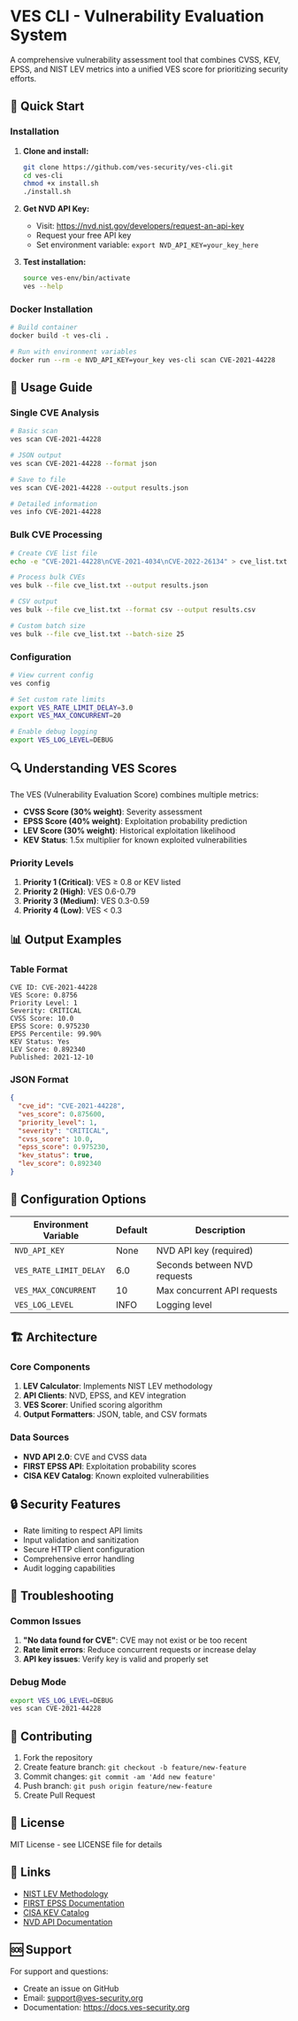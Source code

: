 # VES CLI - Vulnerability Evaluation System

A comprehensive vulnerability assessment tool that combines CVSS, KEV, EPSS, and NIST LEV metrics into a unified VES score for prioritizing security efforts.

## 🚀 Quick Start

### Installation

1. **Clone and install:**
   ```bash
   git clone https://github.com/ves-security/ves-cli.git
   cd ves-cli
   chmod +x install.sh
   ./install.sh
   ```

2. **Get NVD API Key:**
   - Visit: https://nvd.nist.gov/developers/request-an-api-key
   - Request your free API key
   - Set environment variable: `export NVD_API_KEY=your_key_here`

3. **Test installation:**
   ```bash
   source ves-env/bin/activate
   ves --help
   ```

### Docker Installation

```bash
# Build container
docker build -t ves-cli .

# Run with environment variables
docker run --rm -e NVD_API_KEY=your_key ves-cli scan CVE-2021-44228
```

## 📖 Usage Guide

### Single CVE Analysis

```bash
# Basic scan
ves scan CVE-2021-44228

# JSON output
ves scan CVE-2021-44228 --format json

# Save to file
ves scan CVE-2021-44228 --output results.json

# Detailed information
ves info CVE-2021-44228
```

### Bulk CVE Processing

```bash
# Create CVE list file
echo -e "CVE-2021-44228\nCVE-2021-4034\nCVE-2022-26134" > cve_list.txt

# Process bulk CVEs
ves bulk --file cve_list.txt --output results.json

# CSV output
ves bulk --file cve_list.txt --format csv --output results.csv

# Custom batch size
ves bulk --file cve_list.txt --batch-size 25
```

### Configuration

```bash
# View current config
ves config

# Set custom rate limits
export VES_RATE_LIMIT_DELAY=3.0
export VES_MAX_CONCURRENT=20

# Enable debug logging
export VES_LOG_LEVEL=DEBUG
```

## 🔍 Understanding VES Scores

The VES (Vulnerability Evaluation Score) combines multiple metrics:

- **CVSS Score (30% weight)**: Severity assessment
- **EPSS Score (40% weight)**: Exploitation probability prediction  
- **LEV Score (30% weight)**: Historical exploitation likelihood
- **KEV Status**: 1.5x multiplier for known exploited vulnerabilities

### Priority Levels

1. **Priority 1 (Critical)**: VES ≥ 0.8 or KEV listed
2. **Priority 2 (High)**: VES 0.6-0.79
3. **Priority 3 (Medium)**: VES 0.3-0.59
4. **Priority 4 (Low)**: VES < 0.3

## 📊 Output Examples

### Table Format
```
CVE ID: CVE-2021-44228
VES Score: 0.8756
Priority Level: 1
Severity: CRITICAL
CVSS Score: 10.0
EPSS Score: 0.975230
EPSS Percentile: 99.90%
KEV Status: Yes
LEV Score: 0.892340
Published: 2021-12-10
```

### JSON Format
```json
{
  "cve_id": "CVE-2021-44228",
  "ves_score": 0.875600,
  "priority_level": 1,
  "severity": "CRITICAL",
  "cvss_score": 10.0,
  "epss_score": 0.975230,
  "kev_status": true,
  "lev_score": 0.892340
}
```

## 🔧 Configuration Options

| Environment Variable | Default | Description |
|---------------------|---------|-------------|
| `NVD_API_KEY` | None | NVD API key (required) |
| `VES_RATE_LIMIT_DELAY` | 6.0 | Seconds between NVD requests |
| `VES_MAX_CONCURRENT` | 10 | Max concurrent API requests |
| `VES_LOG_LEVEL` | INFO | Logging level |

## 🏗️ Architecture

### Core Components

1. **LEV Calculator**: Implements NIST LEV methodology
2. **API Clients**: NVD, EPSS, and KEV integration
3. **VES Scorer**: Unified scoring algorithm
4. **Output Formatters**: JSON, table, and CSV formats

### Data Sources

- **NVD API 2.0**: CVE and CVSS data
- **FIRST EPSS API**: Exploitation probability scores
- **CISA KEV Catalog**: Known exploited vulnerabilities

## 🔒 Security Features

- Rate limiting to respect API limits
- Input validation and sanitization
- Secure HTTP client configuration
- Comprehensive error handling
- Audit logging capabilities

## 🐛 Troubleshooting

### Common Issues

1. **"No data found for CVE"**: CVE may not exist or be too recent
2. **Rate limit errors**: Reduce concurrent requests or increase delay
3. **API key issues**: Verify key is valid and properly set

### Debug Mode

```bash
export VES_LOG_LEVEL=DEBUG
ves scan CVE-2021-44228
```

## 🤝 Contributing

1. Fork the repository
2. Create feature branch: `git checkout -b feature/new-feature`
3. Commit changes: `git commit -am 'Add new feature'`
4. Push branch: `git push origin feature/new-feature`
5. Create Pull Request

## 📄 License

MIT License - see LICENSE file for details

## 🔗 Links

- [NIST LEV Methodology](https://nvlpubs.nist.gov/nistpubs/CSWP/NIST.CSWP.41.pdf)
- [FIRST EPSS Documentation](https://www.first.org/epss/)
- [CISA KEV Catalog](https://www.cisa.gov/known-exploited-vulnerabilities-catalog)
- [NVD API Documentation](https://nvd.nist.gov/developers)

## 🆘 Support

For support and questions:
- Create an issue on GitHub
- Email: support@ves-security.org
- Documentation: https://docs.ves-security.org
